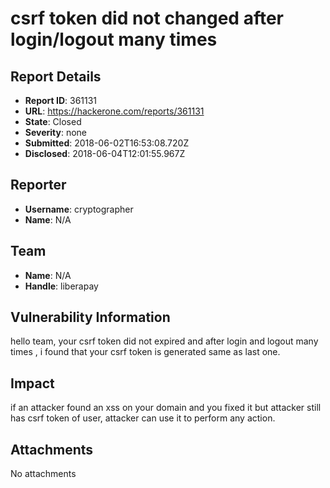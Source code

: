 # csrf token did not changed after login/logout many times

## Report Details
- **Report ID**: 361131
- **URL**: https://hackerone.com/reports/361131
- **State**: Closed
- **Severity**: none
- **Submitted**: 2018-06-02T16:53:08.720Z
- **Disclosed**: 2018-06-04T12:01:55.967Z

## Reporter
- **Username**: cryptographer
- **Name**: N/A

## Team
- **Name**: N/A
- **Handle**: liberapay

## Vulnerability Information
hello team, 
your csrf token did not expired and after login and logout many times , i found that your csrf token is generated same as last one.

## Impact

if an attacker found an xss on your domain and you fixed it but attacker still has csrf token of user, attacker can use it to perform any action.

## Attachments
No attachments
